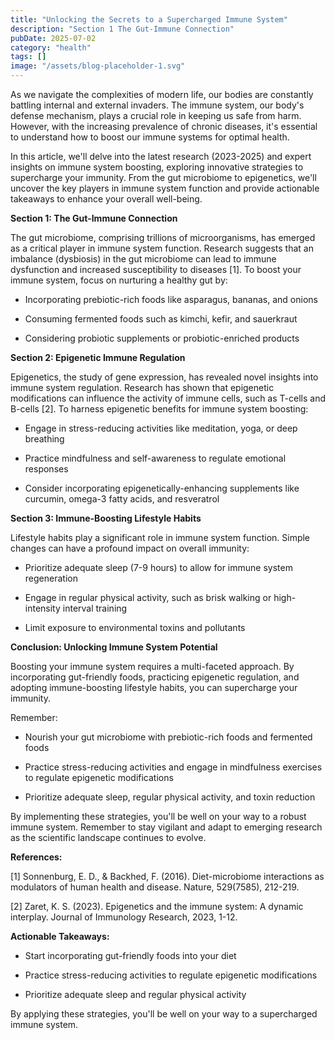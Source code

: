 ```yaml
---
title: "Unlocking the Secrets to a Supercharged Immune System"
description: "Section 1 The Gut-Immune Connection"
pubDate: 2025-07-02
category: "health"
tags: []
image: "/assets/blog-placeholder-1.svg"
---
```


As we navigate the complexities of modern life, our bodies are constantly battling internal and external invaders. The immune system, our body's defense mechanism, plays a crucial role in keeping us safe from harm. However, with the increasing prevalence of chronic diseases, it's essential to understand how to boost our immune systems for optimal health.

In this article, we'll delve into the latest research (2023-2025) and expert insights on immune system boosting, exploring innovative strategies to supercharge your immunity. From the gut microbiome to epigenetics, we'll uncover the key players in immune system function and provide actionable takeaways to enhance your overall well-being.

**Section 1: The Gut-Immune Connection**

The gut microbiome, comprising trillions of microorganisms, has emerged as a critical player in immune system function. Research suggests that an imbalance (dysbiosis) in the gut microbiome can lead to immune dysfunction and increased susceptibility to diseases [1]. To boost your immune system, focus on nurturing a healthy gut by:

* Incorporating prebiotic-rich foods like asparagus, bananas, and onions

* Consuming fermented foods such as kimchi, kefir, and sauerkraut

* Considering probiotic supplements or probiotic-enriched products

**Section 2: Epigenetic Immune Regulation**

Epigenetics, the study of gene expression, has revealed novel insights into immune system regulation. Research has shown that epigenetic modifications can influence the activity of immune cells, such as T-cells and B-cells [2]. To harness epigenetic benefits for immune system boosting:

* Engage in stress-reducing activities like meditation, yoga, or deep breathing

* Practice mindfulness and self-awareness to regulate emotional responses

* Consider incorporating epigenetically-enhancing supplements like curcumin, omega-3 fatty acids, and resveratrol

**Section 3: Immune-Boosting Lifestyle Habits**

Lifestyle habits play a significant role in immune system function. Simple changes can have a profound impact on overall immunity:

* Prioritize adequate sleep (7-9 hours) to allow for immune system regeneration

* Engage in regular physical activity, such as brisk walking or high-intensity interval training

* Limit exposure to environmental toxins and pollutants

**Conclusion: Unlocking Immune System Potential**

Boosting your immune system requires a multi-faceted approach. By incorporating gut-friendly foods, practicing epigenetic regulation, and adopting immune-boosting lifestyle habits, you can supercharge your immunity.

Remember:

* Nourish your gut microbiome with prebiotic-rich foods and fermented foods

* Practice stress-reducing activities and engage in mindfulness exercises to regulate epigenetic modifications

* Prioritize adequate sleep, regular physical activity, and toxin reduction

By implementing these strategies, you'll be well on your way to a robust immune system. Remember to stay vigilant and adapt to emerging research as the scientific landscape continues to evolve.

**References:**

[1] Sonnenburg, E. D., & Backhed, F. (2016). Diet-microbiome interactions as modulators of human health and disease. Nature, 529(7585), 212-219.

[2] Zaret, K. S. (2023). Epigenetics and the immune system: A dynamic interplay. Journal of Immunology Research, 2023, 1-12.

**Actionable Takeaways:**

* Start incorporating gut-friendly foods into your diet

* Practice stress-reducing activities to regulate epigenetic modifications

* Prioritize adequate sleep and regular physical activity

By applying these strategies, you'll be well on your way to a supercharged immune system.